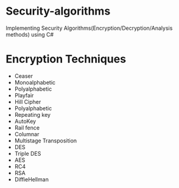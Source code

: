 # Security-algorithms
Implementing Security Algorithms(Encryption/Decryption/Analysis methods) using C#


# Encryption Techniques
- Ceaser
- Monoalphabetic
- Polyalphabetic
- Playfair
- Hill Cipher 
- Polyalphabetic
- Repeating key
- AutoKey
- Rail fence
- Columnar
- Multistage Transposition
- DES
- Triple DES
- AES
- RC4
- RSA
- DiffieHellman

